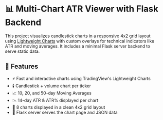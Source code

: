 # 📊 Multi-Chart ATR Viewer with Flask Backend

This project visualizes candlestick charts in a responsive 4x2 grid layout using [Lightweight Charts](https://tradingview.github.io/lightweight-charts/) with custom overlays for technical indicators like ATR and moving averages. It includes a minimal Flask server backend to serve static data.

## 🔧 Features

- ⚡ Fast and interactive charts using TradingView's Lightweight Charts
- 🕯️ Candlestick + volume chart per ticker
- 📈 10, 20, and 50-day Moving Averages
- 📉 14-day ATR & ATR% displayed per chart
- 🧊 8 charts displayed in a clean 4x2 grid layout
- 🔌 Flask server serves the chart page and JSON data
